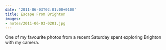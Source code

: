 ```yaml
---
date: '2011-06-03T02:01:00+0100'
title: Escape From Brighton
images:
- notes/2011-06-03-0201.jpg
---
```

One of my favourite photos from a recent Saturday spent exploring Brighton with my camera.
